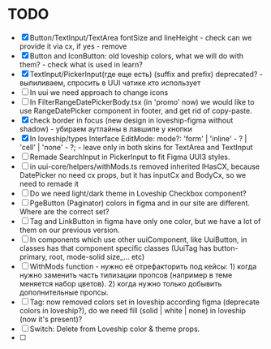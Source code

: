 # TODO
- [x] Button/TextInput/TextArea fontSize and lineHeight - check can we provide it via cx, if yes - remove
- [x] Button and IconButton: old loveship colors, what we will do with them? - check what is used in learn?
- [x] TextInput/PickerInput(где еще есть) (suffix and prefix) deprecated? - выпиливаем, спросить в UUI чатике кто использует
- [ ] In uui we need approach to change icons
- [ ] In FilterRangeDatePickerBody.tsx (in 'promo' now) we would like to use RangeDatePicker component in footer, and get rid of copy-paste.
- [x] check border in focus (new design in loveship-figma without shadow) - убираем аутлайны в лавшипе у кнопки
- [x] In loveship/types Interface EditMode: mode?: 'form' | 'inline' - ? | 'cell' | 'none' - ?; - leave only in both skins for TextArea and TextInput
- [ ] Remade SearchInput in PickerInput to fit Figma UUI3 styles.
- [ ] in uui-core/helpers/withMods.ts removed inherited IHasCX, because DatePicker no need cx props, but it has inputCx and BodyCx, so we need to remade it
- [ ] Do we need light/dark theme in Loveship Checkbox component?
- [ ] PgeButton (Paginator) colors in figma and in our site are different. Where are the correct set?
- [ ] Tag and LinkButton in figma have only one color, but we have a lot of them on our previous version.
- [ ] In components which use other uuiComponent, like UuiButton, in classes has that component specific classes (UuiTag has button-primary, root, mode-solid size_... etc)
- [ ] WithMods function - нужно её отрефакторить под кейсы:
      1) когда нужно заменить часть типизации пропсов (например в теме меняется набор цветов).
      2) когда нужно только добывить дополнительные пропсы.
- [ ] Tag: now removed colors set in loveship according figma (deprecate colors in loveship?), do we need fill (solid | white | none) in loveship (now it's present)?
- [ ] Switch: Delete from Loveship color & theme props.
- [ ]

